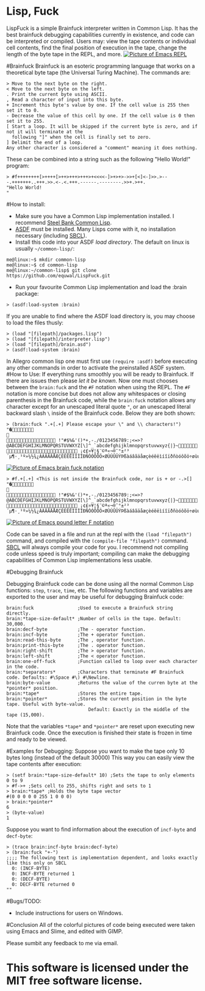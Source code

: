 # Lisp, Fuck
LispFuck is a simple Brainfuck interpreter written in Common Lisp. It has the best brainfuck debugging capabilities currently in existence, and code can be interpreted or compiled. Users may: view the tape contents or individual cell contents, find the final position of execution in the tape, change the length of the byte tape in the REPL, and more.
[![Picture of Emacs REPL](https://raw.githubusercontent.com/equwal/LispFuck/master/pics/repl.png)](https://raw.githubusercontent.com/equwal/LispFuck/master/pics/repl.png)

#Brainfuck
Brainfuck is an esoteric programming language that works on a theoretical byte tape (the Universal Turing Machine). The commands are:
```
> Move to the next byte on the right.
< Move to the next byte on the left.
. Print the current byte using ASCII.
, Read a character of input into this byte.
+ Increment this byte's value by one. If the cell value is 255 then set it to 0.
- Decrease the value of this cell by one. If the cell value is 0 then set it to 255.
[ Start a loop. It will be skipped if the current byte is zero, and if not it will terminate at the
  following "]" when the cell is finally set to zero.
] Delimit the end of a loop. 
Any other character is considered a "comment" meaning it does nothing.
```

These can be combined into a string such as the following "Hello World!" program:
```
> #f++++++++[>++++[>++>+++>+++>+<<<<-]>+>+>->>+[<]<-]>>.>---.+++++++..+++.>>.<-.<.+++.------.--------.>>+.>++.
"Hello World!
"
```
#How to install:
- Make sure you have a Common Lisp implementation installed. I recommend [Steel Bank Common Lisp](http://www.sbcl.org/).
- [ASDF](https://common-lisp.net/project/asdf/) must be installed. Many Lisps come with it, no installation necessary (including [SBCL](http://www.sbcl.org/)).
- Install this code into your ASDF *load directory*. The default on linux is usually `~/common-lisp/`:
```
me@linux:~$ mkdir common-lisp
me@linux:~$ cd common-lisp
me@linux:~/common-lisp$ git clone https://github.com/equwal/LispFuck.git
```
- Run your favourite Common Lisp implementation and load the :brain package:
```
> (asdf:load-system :brain)
```

If you are unable to find where the ASDF load directory is, you may choose to load the files thusly:
```
> (load "[filepath]/packages.lisp")
> (load "[filepath]/interpreter.lisp")
> (load "[filepath]/brain.asd")
> (asdf:load-system :brain)
```

In Allegro common lisp one must first use `(require :asdf)` before executing any other commands in order to activate the preinstalled ASDF system.
#How to Use:
If everything runs smoothly you will be ready to Brainfuck. If there are issues then please *let it be known*. Now one must chooses between the `brain:fuck` and the `#F` notation when using the REPL. The `#F` notation is more concise but does not allow any whitespaces or closing parenthesis in the Brainfuck code, while the `brain:fuck` notation allows any character except for an unescaped literal quote `"`, or an unescaped literal backward slash `\` inside of the Brainfuck code. Below they are both shown:
```
> (brain:fuck ".+[.+] Please escape your \" and \\ characters!")
"�	

 !"#$%&'()*+,-./0123456789:;<=>?@ABCDEFGHIJKLMNOPQRSTUVWXYZ[\]^_`abcdefghijklmnopqrstuvwxyz{|}~ ¡¢£¤¥¦§¨©ª«¬­®¯°±²³´µ¶·¸¹º»¼½¾¿ÀÁÂÃÄÅÆÇÈÉÊËÌÍÎÏÐÑÒÓÔÕÖ×ØÙÚÛÜÝÞßàáâãäåæçèéêëìíîïðñòóôõö÷øùúûüýþÿ"
```
[![Picture of Emacs brain fuck notation](https://raw.githubusercontent.com/equwal/LispFuck/master/pics/brain-fuck-notation.png)](https://raw.githubusercontent.com/equwal/LispFuck/master/pics/brain-fuck-notation.png)
```
> #f.+[.+] <This is not inside the Brainfuck code, nor is + or -.>[]
"�	

 !"#$%&'()*+,-./0123456789:;<=>?@ABCDEFGHIJKLMNOPQRSTUVWXYZ[\]^_`abcdefghijklmnopqrstuvwxyz{|}~ ¡¢£¤¥¦§¨©ª«¬­®¯°±²³´µ¶·¸¹º»¼½¾¿ÀÁÂÃÄÅÆÇÈÉÊËÌÍÎÏÐÑÒÓÔÕÖ×ØÙÚÛÜÝÞßàáâãäåæçèéêëìíîïðñòóôõö÷øùúûüýþÿ"
```
[![Picture of Emacs pound letter F notation](https://raw.githubusercontent.com/equwal/LispFuck/master/pics/pound-f-notation.png)](https://raw.githubusercontent.com/equwal/LispFuck/master/pics/pound-f-notation.png)

Code can be saved in a file and run at the repl with the `(load "filepath")` command, and compiled with the `(compile-file "filepath")` command. [SBCL](http://www.sbcl.org/) will always compile your code for you. I recommend not compiling code unless speed is truly important; compiling can make the debugging capabilities of Common Lisp implementations less usable.

#Debugging Brainfuck

Debugging Brainfuck code can be done using all the normal Common Lisp functions: `step`, `trace`, `time`, etc. The following functions and variables are exported to the user and may be useful for debugging Brainfuck code:
```
brain:fuck                ;Used to execute a Brainfuck string directly.
brain:*tape-size-default* ;Number of cells in the tape. Default: 30,000.
brain:decf-byte           ;The - operator function.
brain:incf-byte           ;The + operator function.
brain:read-this-byte      ;The , operator function.
brain:print-this-byte     ;The . operator function.
brain:right-shift         ;The > operator function.
brain:left-shift          ;The < operator function.
brain:one-off-fuck        ;Function called to loop over each character in the code.
brain:*separators*        ;Characters that terminate #F Brainfuck code. Defaults: #\Space #\) #\Newline.
brain:byte-value          ;Returns the value of the curren byte at the *pointer* position.
brain:*tape*              ;Stores the entire tape.
brain:*pointer*           ;Stores the current position in the byte tape. Useful with byte-value. 
                              Default: Exactly in the middle of the tape (15,000).
```
Note that the variables `*tape*` and `*pointer*` are reset upon executing new Brainfuck code. Once the execution is finished their state is frozen in time and ready to be viewed.

#Examples for Debugging:
Suppose you want to make the tape only 10 bytes long (instead of the default 30000) This way you can easily view the tape contents after execution:
```
> (setf brain:*tape-size-default* 10) ;Sets the tape to only elements 0 to 9
> #f->+ ;Sets cell to 255, shifts right and sets to 1
> brain:*tape* ;Holds the byte tape vector
#(0 0 0 0 0 255 1 0 0 0)
> brain:*pointer*
6
> (byte-value)
1
```
Suppose you want to find information about the execution of `incf-byte` and `decf-byte`:
```
> (trace brain:incf-byte brain:decf-byte)
> (brain:fuck "+-")
;;;; The following text is implementation dependent, and looks exactly like this only on SBCL
  0: (INCF-BYTE)
  0: INCF-BYTE returned 1
  0: (DECF-BYTE)
  0: DECF-BYTE returned 0
""
```

#Bugs/TODO:
- Include instructions for users on Windows.

#Conclusion
All of the colorful pictures of code being executed were taken using Emacs and Slime, and edited with GIMP.

Please sumbit any feedback to me via email.

This software is licensed under the MIT free software license.
====

